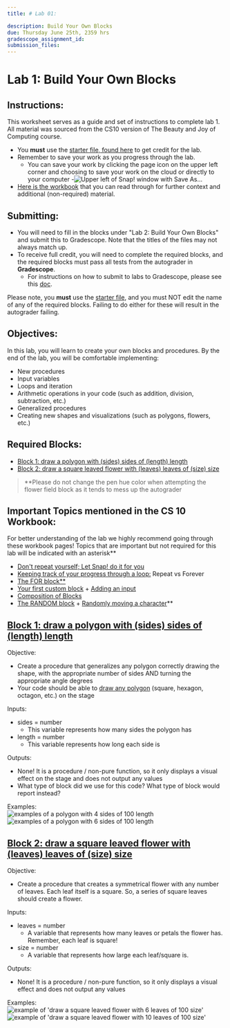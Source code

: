 ```yaml
---
title: # Lab 01:

description: Build Your Own Blocks
due: Thursday June 25th, 2359 hrs
gradescope_assignment_id: 
submission_files:
---
```


# Lab 1: Build Your Own Blocks

## Instructions: 
This worksheet serves as a guide and set of instructions to complete lab 1. All material was sourced from the CS10 version of The Beauty and Joy of Computing course.

- You **must** use the [starter file, found here](https://snap.berkeley.edu/snap/snap.html#open:https://cs10.org/bjc-r/prog/loop/lab2-starter-code-v3.xml) to get credit for the lab.
- Remember to save your work as you progress through the lab.
    - You can save your work by clicking the page icon on the upper left corner and choosing to save your work on the cloud or directly to your computer
    -![Upper left of Snap! window with Save As...](/images)
- [Here is the workbook](https://cs10.org/bjc-r/cur/programming/loops/repeat-n/introduction-to-repeat-n.html?1&2&2&3&topic=berkeley_bjc%2Fintro_pair%2F2-loops-variables.topic&course=cs10_fa21.html&novideo&noreading&noassignment) that you can read through for further context and additional (non-required) material. 

## Submitting: 
- You will need to fill in the blocks under "Lab 2: Build Your Own Blocks" and submit this to Gradescope. Note that the titles of the files may not always match up. 
- To receive full credit, you will need to complete the required blocks, and the required blocks must pass all tests from the autograder in **Gradescope**. 
    - For instructions on how to submit to labs to Gradescope, please see this [doc](https://docs.google.com/document/d/1XAcZc9ypX07-bt0gK6uQ4P-06SrjPRsgiOjERIOlvYU/edit?usp=sharing).

 Please note, you **must** use the [starter file](https://snap.berkeley.edu/snap/snap.html#open:https://cs10.org/bjc-r/prog/loop/lab2-starter-code-v3.xml), and you must NOT edit the name of any of the required blocks. Failing to do either for these will result in the autograder failing.

## Objectives: 
In this lab, you will learn to create your own blocks and procedures. By the end of the lab, you will be comfortable implementing:
- New procedures
- Input variables
- Loops and iteration
- Arithmetic operations in your code (such as addition, division, subtraction, etc.)
- Generalized procedures
- Creating new shapes and visualizations (such as polygons, flowers, etc.)

## Required Blocks: 
- [Block 1:  draw a polygon with (sides) sides of (length) length](#block-1--draw-a-polygon-with-sides-sides-of-length-length)
- [Block 2: draw a square leaved flower with (leaves) leaves of (size) size](#block-2-draw-a-square-leaved-flower-with-leaves-leaves-of-size-size)

> **Please do not change the pen hue color when attempting the flower field block as it tends to mess up the autograder 

## Important Topics mentioned in the CS 10 Workbook: 
For better understanding of the lab we highly recommend going through these workbook pages! Topics that are important but not required for this lab will be indicated with an asterisk**
- [Don't repeat yourself; Let Snap! do it for you](https://cs10.org/bjc-r/cur/programming/loops/repeat-n/introduction-to-repeat-n.html?1&1&2&2&2&3&3&4&4&4&5&topic=berkeley_bjc%2Fintro_pair%2F2-loops-variables.topic&course=cs10_fa21.html&novideo&noreading&noassignment)
- [Keeping track of your progress through a loop:](https://cs10.org/bjc-r/cur/programming/loops/for/introduction-to-for.html?1&1&2&2&3&topic=berkeley_bjc%2Fintro_pair%2F2-loops-variables.topic&course=cs10_fa21.html&novideo&noreading&noassignment) Repeat vs Forever
- [The FOR block**](https://cs10.org/bjc-r/cur/programming/loops/for/for.html?1&1&2&2&3&topic=berkeley_bjc%2Fintro_pair%2F2-loops-variables.topic&course=cs10_fa21.html&novideo&noreading&noassignment)
- [Your first custom block](https://cs10.org/bjc-r/cur/programming/functions/intro/tutorial-custom-blocks.html?1&1&2&2&2&3&topic=berkeley_bjc%2Fintro_pair%2F2-loops-variables.topic&course=cs10_fa21.html&novideo&noreading&noassignment) + [Adding an input](https://cs10.org/bjc-r/cur/programming/functions/intro/adding-a-simple-input.html?1&1&2&2&2&3&topic=berkeley_bjc%2Fintro_pair%2F2-loops-variables.topic&course=cs10_fa21.html&novideo&noreading&noassignment)
- [Composition of Blocks](https://cs10.org/bjc-r/cur/programming/functions/intro/composing-blocks.html?1&1&2&2&2&3&3&4&4&4&5&5&topic=berkeley_bjc%2Fintro_pair%2F2-loops-variables.topic&course=cs10_fa21.html&novideo&noreading&noassignment)
- [The RANDOM block](https://cs10.org/bjc-r/cur/programming/random/the-random-block.html?1&1&2&2&2&3&3&4&4&4&5&5&topic=berkeley_bjc%2Fintro_pair%2F2-loops-variables.topic&course=cs10_fa21.html&novideo&noreading&noassignment) + [Randomly moving a character](https://cs10.org/bjc-r/cur/programming/random/randomly-moving-character.html?1&1&2&2&2&3&3&4&4&4&5&5&topic=berkeley_bjc%2Fintro_pair%2F2-loops-variables.topic&course=cs10_fa21.html&novideo&noreading&noassignment)**

## [Block 1:  draw a polygon with (sides) sides of (length) length](https://cs10.org/bjc-r/cur/programming/functions/make-a-draw-polygon-block.html?1&2&2&3&topic=berkeley_bjc%2Fintro_pair%2F2-loops-variables.topic&course=cs10_fa21.html&novideo&noreading&noassignment)

Objective:
- Create a procedure that generalizes any polygon correctly drawing the shape, with the appropriate number of sides AND turning the appropriate angle degrees
- Your code should be able to [draw any polygon](https://cs10.org/bjc-r/cur/programming/loops/repeat-n/draw-regular-polygons-with-repeat.html?1&1&2&2&2&3&3&4&4&4&5&5&topic=berkeley_bjc%2Fintro_pair%2F2-loops-variables.topic&course=cs10_fa21.html&novideo&noreading&noassignment) (square, hexagon, octagon, etc.) on the stage

Inputs: 
- sides = number
    - This variable represents how many sides the polygon has
- length = number
    - This variable represents how long each side is

Outputs: 
- None! It is a procedure / non-pure function, so it only displays a visual effect on the stage and does not output any values
- What type of block did we use for this code? What type of block would report instead? 

Examples:   
![examples of a polygon with 4 sides of 100 length](/asssets/images/lab_images/lab2_b1_1.png)   
![examples of a polygon with 6 sides of 100 length](/asssets/images/lab_images/lab2_b1_2.png)

## [Block 2: draw a square leaved flower with (leaves) leaves of (size) size](https://cs10.org/bjc-r/cur/programming/functions/intro/composing-blocks.html?1&2&2&3&topic=berkeley_bjc%2Fintro_pair%2F2-loops-variables.topic&course=cs10_fa21.html&novideo&noreading&noassignment) 
Objective: 
- Create a procedure that creates a symmetrical flower with any number of leaves. Each leaf itself is a square. So, a series of square leaves should create a flower.

Inputs: 
- leaves = number
    - A variable that represents how many leaves or petals the flower has. Remember, each leaf is square!
- size = number
    - A variable that represents how large each leaf/square is.

Outputs: 
- None! It is a procedure / non-pure function, so it only displays a visual effect and does not output any values

Examples:  
![example of 'draw a square leaved flower with 6 leaves of 100 size'](/asssets/images/lab_images/lab2_b2_1.png)   
![example of 'draw a square leaved flower with 10 leaves of 100 size'](/asssets/images/lab_images/lab2_b2_2.png)
